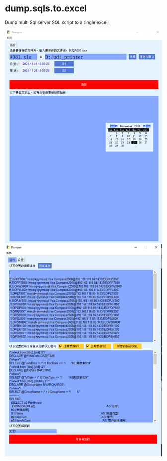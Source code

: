 # dump.sqls.to.excel
Dump multi Sql server SQL script to a single excel;


![M0](https://github.com/weirros/dump.sqls.to.excel/blob/main/dump0.png "M0")
![M1](https://github.com/weirros/dump.sqls.to.excel/blob/main/dump1.png "M1")
